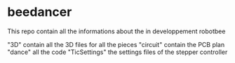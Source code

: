 # beedancer

This repo contain all the informations about the in developpement robotbee

"3D" contain all the 3D files for all the pieces
"circuit" contain the PCB plan
"dance" all the code
"TicSettings" the settings files of the stepper controller 

